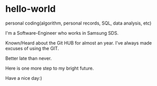 # hello-world
personal coding(algorithm, personal records, SQL, data analysis, etc)

I'm a Software-Engineer who works in Samsung SDS.

Known/Heard about the Git HUB for almost an year. I've always made excuses of using the GIT.

Better late than never.

Here is one more step to my bright future.

Have a nice day:)
